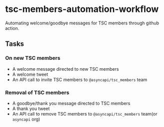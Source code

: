# tsc-members-automation-workflow

Automating welcome/goodbye messages for TSC members through github action.

## Tasks

### On new TSC members

- A welcome message directed to new TSC members
- A welcome tweet
- An API call to invite TSC members to `@asyncapi/tsc_members` team

### Removal of TSC members

- A goodbye/thank you message directed to TSC members
- A thank you tweet
- An API call to remove TSC members to `@asyncapi/tsc_members` team(or `asyncapi` org)
